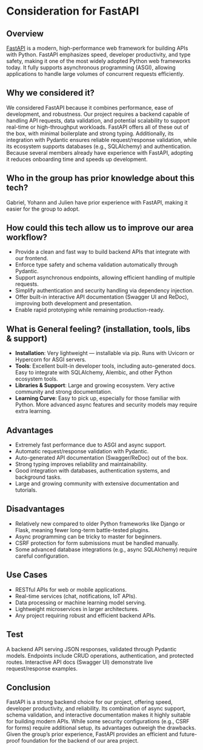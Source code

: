 # Consideration for FastAPI

## Overview
[FastAPI](https://fastapi.tiangolo.com/) is a modern, high-performance web framework for building APIs with Python. FastAPI emphasizes speed, developer productivity, and type safety, making it one of the most widely adopted Python web frameworks today. It fully supports asynchronous programming (ASGI), allowing applications to handle large volumes of concurrent requests efficiently.

## Why we considered it?
We considered FastAPI because it combines performance, ease of development, and robustness.
Our project requires a backend capable of handling API requests, data validation, and potential scalability to support real-time or high-throughput workloads. FastAPI offers all of these out of the box, with minimal boilerplate and strong typing. Additionally, its integration with Pydantic ensures reliable request/response validation, while its ecosystem supports databases (e.g., SQLAlchemy) and authentication.
Because several members already have experience with FastAPI, adopting it reduces onboarding time and speeds up development.

## Who in the group has prior knowledge about this tech?
Gabriel, Yohann and Julien have prior experience with FastAPI, making it easier for the group to adopt.

## How could this tech allow us to improve our area workflow?
- Provide a clean and fast way to build backend APIs that integrate with our frontend.
- Enforce type safety and schema validation automatically through Pydantic.
- Support asynchronous endpoints, allowing efficient handling of multiple requests.
- Simplify authentication and security handling via dependency injection.
- Offer built-in interactive API documentation (Swagger UI and ReDoc), improving both development and presentation.
- Enable rapid prototyping while remaining production-ready.

## What is General feeling? (installation, tools, libs & support)
- **Installation**: Very lightweight — installable via pip. Runs with Uvicorn or Hypercorn for ASGI servers.
- **Tools**: Excellent built-in developer tools, including auto-generated docs. Easy to integrate with SQLAlchemy, Alembic, and other Python ecosystem tools.
- **Libraries & Support**: Large and growing ecosystem. Very active community and strong documentation.
- **Learning Curve**: Easy to pick up, especially for those familiar with Python. More advanced async features and security models may require extra learning.

## Advantages
- Extremely fast performance due to ASGI and async support.
- Automatic request/response validation with Pydantic.
- Auto-generated API documentation (Swagger/ReDoc) out of the box.
- Strong typing improves reliability and maintainability.
- Good integration with databases, authentication systems, and background tasks.
- Large and growing community with extensive documentation and tutorials.

## Disadvantages
- Relatively new compared to older Python frameworks like Django or Flask, meaning fewer long-term battle-tested plugins.
- Async programming can be tricky to master for beginners.
- CSRF protection for form submissions must be handled manually.
- Some advanced database integrations (e.g., async SQLAlchemy) require careful configuration.

## Use Cases
- RESTful APIs for web or mobile applications.
- Real-time services (chat, notifications, IoT APIs).
- Data processing or machine learning model serving.
- Lightweight microservices in larger architectures.
- Any project requiring robust and efficient backend APIs.

## Test
A backend API serving JSON responses, validated through Pydantic models.
Endpoints include CRUD operations, authentication, and protected routes.
Interactive API docs (Swagger UI) demonstrate live request/response examples.

## Conclusion
FastAPI is a strong backend choice for our project, offering speed, developer productivity, and reliability. Its combination of async support, schema validation, and interactive documentation makes it highly suitable for building modern APIs. While some security configurations (e.g., CSRF for forms) require additional setup, its advantages outweigh the drawbacks. Given the group’s prior experience, FastAPI provides an efficient and future-proof foundation for the backend of our area project.
